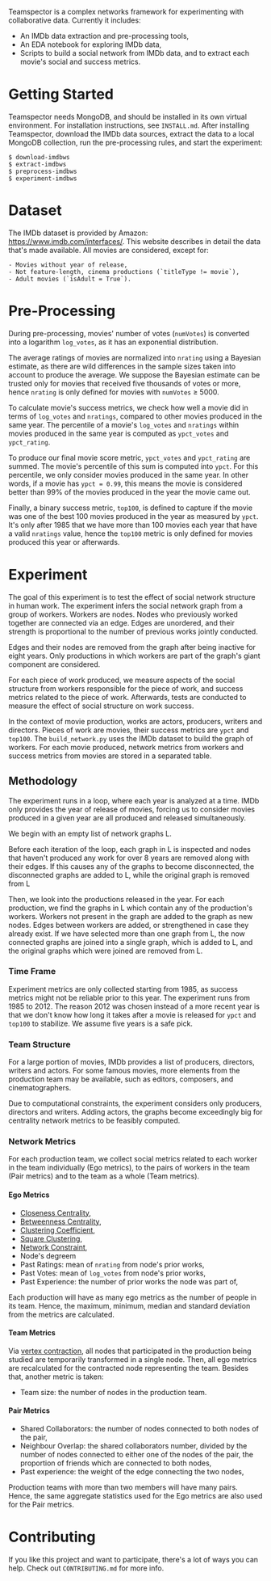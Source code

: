 Teamspector is a complex networks framework for experimenting with
collaborative data. Currently it includes:

- An IMDb data extraction and pre-processing tools,
- An EDA notebook for exploring IMDb data,
- Scripts to build a social network from IMDb data, and to extract each movie's
  social and success metrics.

# Getting Started
Teamspector needs MongoDB, and should be installed in its own virtual
environment. For installation instructions, see `INSTALL.md`.  After installing
Teamspector, download the IMDb data sources, extract the data to a local
MongoDB collection, run the pre-processing rules, and start the experiment:

    $ download-imdbws
    $ extract-imdbws
    $ preprocess-imdbws
    $ experiment-imdbws

# Dataset
The IMDb dataset is provided by Amazon: <https://www.imdb.com/interfaces/>.
This website describes in detail the data that's made available. All movies are
considered, except for:

    - Movies without year of release,
    - Not feature-length, cinema productions (`titleType != movie`),
    - Adult movies (`isAdult = True`).

# Pre-Processing
During pre-processing, movies' number of votes (`numVotes`) is converted into a
logarithm `log_votes`, as it has an exponential distribution.

The average ratings of movies are normalized into `nrating` using a Bayesian
estimate, as there are wild differences in the sample sizes taken into account
to produce the average. We suppose the Bayesian estimate can be trusted only
for movies that received five thousands of votes or more, hence `nrating` is
only defined for movies with `numVotes` ≥ 5000.

To calculate movie's success metrics, we check how well a movie did in terms of
`log_votes` and `nratings`, compared to other movies produced in the same year.
The percentile of a movie's `log_votes` and `nratings` within movies produced
in the same year is computed as `ypct_votes` and `ypct_rating`.

To produce our final movie score metric, `ypct_votes` and `ypct_rating` are
summed. The movie's percentile of this sum is computed into `ypct`. For this
percentile, we only consider movies produced in the same year. In other words,
if a movie has `ypct = 0.99`, this means the movie is considered better than
99% of the movies produced in the year the movie came out.

Finally, a binary success metric, `top100`, is defined to capture if the movie
was one of the best 100 movies produced in the year as measured by `ypct`. It's
only after 1985 that we have more than 100 movies each year that have a valid
`nratings` value, hence the `top100` metric is only defined for movies produced
this year or afterwards.

# Experiment
The goal of this experiment is to test the effect of social network structure
in human work. The experiment infers the social network graph from a group of
workers. Workers are nodes. Nodes who previously worked together are connected
via an edge. Edges are unordered, and their strength is proportional to the
number of previous works jointly conducted.

Edges and their nodes are removed from the graph after being inactive for eight
years. Only productions in which workers are part of the graph's giant
component are considered.

For each piece of work produced, we measure aspects of the social structure
from workers responsible for the piece of work, and success metrics related to
the piece of work. Afterwards, tests are conducted to measure the effect of
social structure on work success.

In the context of movie production, works are actors, producers, writers and
directors. Pieces of work are movies, their success metrics are `ypct` and
`top100`. The `build_network.py` uses the IMDb dataset to build the graph of
workers. For each movie produced, network metrics from workers and success
metrics from movies are stored in a separated table.
<!--'in a separated table' or 'in separate tables'?-->

## Methodology
The experiment runs in a loop, where each year is analyzed at a time. IMDb only
provides the year of release of movies, forcing us to consider movies produced
in a given year are all produced and released simultaneously.

We begin with an empty list of network graphs L.

Before each iteration of the loop, each graph in L is inspected and nodes that
haven't produced any work for over 8 years are removed along with their edges.
If this causes any of the graphs to become disconnected, the disconnected
graphs are added to L, while the original graph is removed from L

Then, we look into the productions released in the year. For each production,
we find the graphs in L which contain any of the production's workers. Workers
not present in the graph are added to the graph as new nodes. Edges between
workers are added, or strengthened in case they already exist. If we have
selected more than one graph from L, the now connected graphs are joined into a
single graph, which is added to L, and the original graphs which were joined
are removed from L.

### Time Frame
Experiment metrics are only collected starting from 1985, as success metrics
might not be reliable prior to this year. The experiment runs from 1985 to
2012. The reason 2012 was chosen instead of a more recent year is that we don't
know how long it takes after a movie is released for `ypct` and `top100` to
stabilize. We assume five years is a safe pick.

### Team Structure
For a large portion of movies, IMDb provides a list of producers, directors,
writers and actors. For some famous movies, more elements from the production
team may be available, such as editors, composers, and cinematographers.

Due to computational constraints, the experiment considers only producers,
directors and writers. Adding actors, the graphs become exceedingly big for
centrality network metrics to be feasibly computed.

### Network Metrics
For each production team, we collect social metrics related to each worker in
the team individually (Ego metrics), to the pairs of workers in the team (Pair
metrics) and to the team as a whole (Team metrics).

#### Ego Metrics
- [Closeness Centrality](https://en.wikipedia.org/wiki/Centrality#Closeness_centrality),
- [Betweenness Centrality](https://en.wikipedia.org/wiki/Centrality#Betweenness_centrality),
- [Clustering Coefficient](https://en.wikipedia.org/wiki/Clustering_coefficient),
- [Square Clustering](https://networkx.github.io/documentation/networkx-1.10/reference/generated/networkx.algorithms.cluster.square_clustering.html),
- [Network Constraint](https://en.wikipedia.org/wiki/Structural_holes),
- Node's degreem
- Past Ratings: mean of `nrating` from node's prior works,
- Past Votes: mean of `log_votes` from node's prior works,
- Past Experience: the number of prior works the node was part of,

Each production will have as many ego metrics as the number of people in its
team. Hence, the maximum, minimum, median and standard deviation from the
metrics are calculated.

#### Team Metrics
Via [vertex contraction](http://mathworld.wolfram.com/VertexContraction.html),
all nodes that participated in the production being studied are temporarily
transformed in a single node. Then, all ego metrics are recalculated for the
contracted node representing the team. Besides that, another metric is taken:

- Team size: the number of nodes in the production team.

#### Pair Metrics

- Shared Collaborators: the number of nodes connected to both nodes of the
  pair,
- Neighbour Overlap: the shared collaborators number, divided by the number of
  nodes connected to either one of the nodes of the pair,
  the proportion of friends which are connected to both nodes,
- Past experience: the weight of the edge connecting the two nodes,

Production teams with more than two members will have many pairs. Hence, the
same aggregate statistics used for the Ego metrics are also used for the Pair
metrics.

# Contributing
If you like this project and want to participate, there's a lot of ways you can
help. Check out `CONTRIBUTING.md` for more info.

<!-- vim: set fdm=marker textwidth=79 colorcolumn=80: -->
